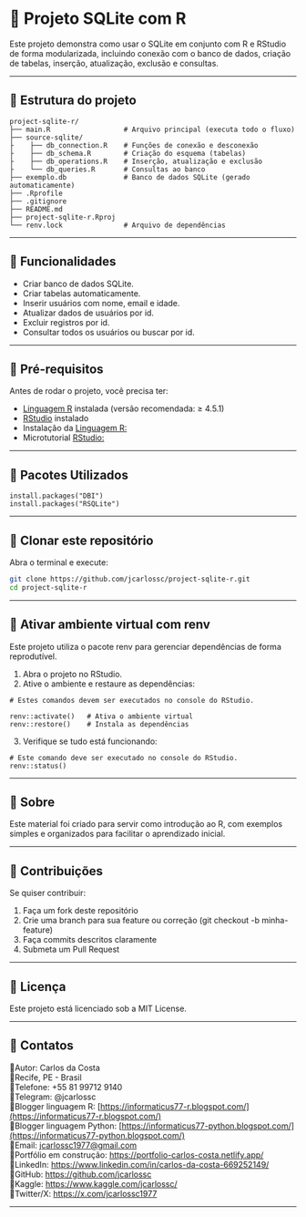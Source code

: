 # 📌 Projeto SQLite com R

Este projeto demonstra como usar o SQLite em conjunto com R e RStudio de forma modularizada, incluindo conexão com o banco de dados, 
criação de tabelas, inserção, atualização, exclusão e consultas.

---

## 📌 Estrutura do projeto
```
project-sqlite-r/
├── main.R                  # Arquivo principal (executa todo o fluxo)
├── source-sqlite/           
├    ├── db_connection.R    # Funções de conexão e desconexão
├    ├── db_schema.R        # Criação do esquema (tabelas)
├    ├── db_operations.R    # Inserção, atualização e exclusão
├    └── db_queries.R       # Consultas ao banco
├── exemplo.db              # Banco de dados SQLite (gerado automaticamente)
├── .Rprofile
├── .gitignore
├── README.md
├── project-sqlite-r.Rproj
└── renv.lock               # Arquivo de dependências
```

---

## 📌 Funcionalidades

* Criar banco de dados SQLite.
* Criar tabelas automaticamente.
* Inserir usuários com nome, email e idade.
* Atualizar dados de usuários por id.
* Excluir registros por id.
* Consultar todos os usuários ou buscar por id.

---

## 📌 Pré-requisitos
Antes de rodar o projeto, você precisa ter:

* [Linguagem R](https://cran.r-project.org/) instalada (versão recomendada: ≥ 4.5.1)
* [RStudio](https://posit.co/download/rstudio-desktop/) instalado
* Instalação da [Linguagem R:](https://informaticus77-r.blogspot.com/2025/09/blog-post.html)
* Microtutorial [RStudio:](https://informaticus77-r.blogspot.com/2025/09/blog-post_8.html)

---

## 📌 Pacotes Utilizados

```
install.packages("DBI")
install.packages("RSQLite")
```

---

## 📌 Clonar este repositório
Abra o terminal e execute:
```bash
git clone https://github.com/jcarlossc/project-sqlite-r.git
cd project-sqlite-r
```

---

## 📌 Ativar ambiente virtual com renv
Este projeto utiliza o pacote renv para gerenciar dependências de forma reprodutível.
1. Abra o projeto no RStudio.
2. Ative o ambiente e restaure as dependências:
```
# Estes comandos devem ser executados no console do RStudio.

renv::activate()   # Ativa o ambiente virtual
renv::restore()    # Instala as dependências
```
3. Verifique se tudo está funcionando:
```
# Este comando deve ser executado no console do RStudio.
renv::status()
```

---

## 📌 Sobre
Este material foi criado para servir como introdução ao R, com exemplos simples e organizados para facilitar o aprendizado inicial.

---

## 📌 Contribuições
Se quiser contribuir:
1. Faça um fork deste repositório
2. Crie uma branch para sua feature ou correção (git checkout -b minha-feature)
3. Faça commits descritos claramente
4. Submeta um Pull Request

---

## 📌 Licença
Este projeto está licenciado sob a MIT License.

---

## 📌 Contatos
📌Autor: Carlos da Costa<br>
📌Recife, PE - Brasil<br>
📌Telefone: +55 81 99712 9140<br>
📌Telegram: @jcarlossc<br>
📌Blogger linguagem R: [https://informaticus77-r.blogspot.com/](https://informaticus77-r.blogspot.com/)<br>
📌Blogger linguagem Python: [https://informaticus77-python.blogspot.com/](https://informaticus77-python.blogspot.com/)<br>
📌Email: jcarlossc1977@gmail.com<br>
📌Portfólio em construção: https://portfolio-carlos-costa.netlify.app/<br>
📌LinkedIn: https://www.linkedin.com/in/carlos-da-costa-669252149/<br>
📌GitHub: https://github.com/jcarlossc<br>
📌Kaggle: https://www.kaggle.com/jcarlossc/  
📌Twitter/X: https://x.com/jcarlossc1977

---

